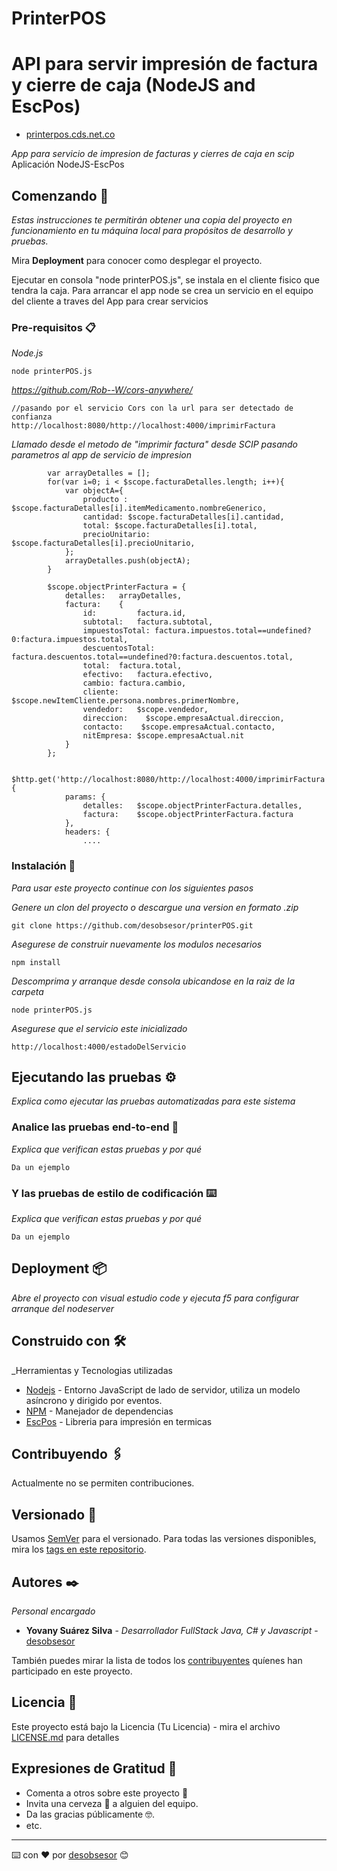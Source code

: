 # PrinterPOS
API para servir impresión de factura y cierre de caja (NodeJS and EscPos)
============
* [printerpos.cds.net.co](http://cds.net.co)

_App para servicio de impresion de facturas y cierres de caja en scip_
Aplicación NodeJS-EscPos


## Comenzando 🚀

_Estas instrucciones te permitirán obtener una copia del proyecto en funcionamiento en tu máquina local para propósitos de desarrollo y pruebas._

Mira **Deployment** para conocer como desplegar el proyecto.

Ejecutar en consola "node printerPOS.js", se instala en el cliente fisico que tendra la caja.
Para arrancar el app node se crea un servicio en el equipo del cliente a traves del App para crear servicios

### Pre-requisitos 📋

_Node.js_
```
node printerPOS.js
```
_https://github.com/Rob--W/cors-anywhere/_
```
//pasando por el servicio Cors con la url para ser detectado de confianza
http://localhost:8080/http://localhost:4000/imprimirFactura
```
_Llamado desde el metodo de "imprimir factura" desde SCIP pasando parametros al app de servicio de impresion_
```
        var arrayDetalles = [];
        for(var i=0; i < $scope.facturaDetalles.length; i++){
            var objectA={
                producto : $scope.facturaDetalles[i].itemMedicamento.nombreGenerico,
                cantidad: $scope.facturaDetalles[i].cantidad,
                total: $scope.facturaDetalles[i].total,
                precioUnitario: $scope.facturaDetalles[i].precioUnitario,
            };
            arrayDetalles.push(objectA);
        }

        $scope.objectPrinterFactura = {
            detalles:   arrayDetalles,
            factura:    {
                id:         factura.id,
                subtotal:   factura.subtotal,
                impuestosTotal: factura.impuestos.total==undefined?0:factura.impuestos.total,
                descuentosTotal:    factura.descuentos.total==undefined?0:factura.descuentos.total,
                total:  factura.total,
                efectivo:   factura.efectivo,
                cambio: factura.cambio,
                cliente:    $scope.newItemCliente.persona.nombres.primerNombre,
                vendedor:   $scope.vendedor,
                direccion:    $scope.empresaActual.direccion,
                contacto:    $scope.empresaActual.contacto,
                nitEmpresa: $scope.empresaActual.nit
            }
        };

        $http.get('http://localhost:8080/http://localhost:4000/imprimirFactura', {
            params: {
                detalles:   $scope.objectPrinterFactura.detalles,
                factura:    $scope.objectPrinterFactura.factura
            },
            headers: {
                ....
```

### Instalación 🔧

_Para usar este proyecto continue con los siguientes pasos_

_Genere un clon del proyecto o descargue una version en formato .zip_
```
git clone https://github.com/desobsesor/printerPOS.git
```
_Asegurese de construir nuevamente los modulos necesarios_
```
npm install
```
_Descomprima y arranque desde consola ubicandose en la raiz de la carpeta_
```
node printerPOS.js
```
_Asegurese que el servicio este inicializado_
```
http://localhost:4000/estadoDelServicio
```

## Ejecutando las pruebas ⚙️

_Explica como ejecutar las pruebas automatizadas para este sistema_

### Analice las pruebas end-to-end 🔩

_Explica que verifican estas pruebas y por qué_

```
Da un ejemplo
```

### Y las pruebas de estilo de codificación ⌨️

_Explica que verifican estas pruebas y por qué_

```
Da un ejemplo
```

## Deployment 📦

_Abre el proyecto con visual estudio code y ejecuta f5 para configurar arranque del nodeserver_

## Construido con 🛠️

_Herramientas y Tecnologias utilizadas

* [Nodejs](https://nodejs.org/es//) - Entorno JavaScript de lado de servidor, utiliza un modelo asíncrono y dirigido por eventos.
* [NPM](https://www.npmjs.com/) - Manejador de dependencias
* [EscPos](https://www.npmjs.com/package/escpos) - Libreria para impresión en termicas

## Contribuyendo 🖇️

Actualmente no se permiten contribuciones.

## Versionado 📌

Usamos [SemVer](http://semver.org/) para el versionado. Para todas las versiones disponibles, mira los [tags en este repositorio](https://github.com/tu/proyecto/tags).

## Autores ✒️

_Personal encargado_

* **Yovany Suárez Silva** - *Desarrollador FullStack Java, C# y Javascript* - [desobsesor](https://github.com/desobsesor)


También puedes mirar la lista de todos los [contribuyentes](https://github.com/your/project/contributors) quíenes han participado en este proyecto. 

## Licencia 📄

Este proyecto está bajo la Licencia (Tu Licencia) - mira el archivo [LICENSE.md](LICENSE.md) para detalles

## Expresiones de Gratitud 🎁

* Comenta a otros sobre este proyecto 📢
* Invita una cerveza 🍺 a alguien del equipo. 
* Da las gracias públicamente 🤓.
* etc.

---
⌨️ con ❤️ por [desobsesor](https://github.com/desobsesor) 😊
